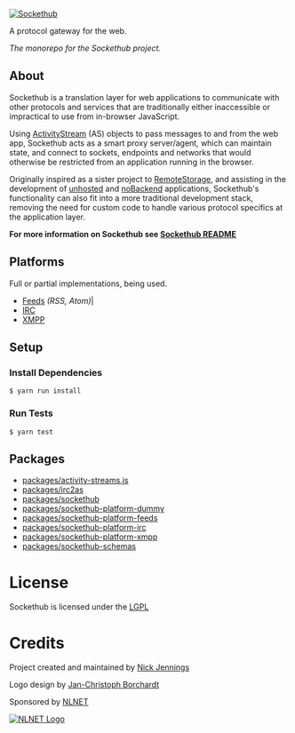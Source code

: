 [![Sockethub](http://sockethub.org/res/img/sockethub-logo.svg)](http://sockethub.org)

A protocol gateway for the web.

*The monorepo for the Sockethub project.*

## About

Sockethub is a translation layer for web applications to communicate with other protocols and services that are traditionally either inaccessible or impractical to use from in-browser JavaScript.

Using [ActivityStream](http://activitystrea.ms/) (AS) objects to pass messages to and from the web app, Sockethub acts as a smart proxy server/agent, which can maintain state, and connect to sockets, endpoints and networks that would otherwise be restricted from an application running in the browser.

Originally inspired as a sister project to [RemoteStorage](https://remotestorage.io), and assisting in the development of [unhosted](http://unhosted.org) and [noBackend](http://nobackend.org) applications, Sockethub's functionality can also fit into a more traditional development stack, removing the need for custom code to handle various protocol specifics at the application layer.

**For more information on Sockethub see [Sockethub README](packages/sockethub/README.md)**

## Platforms

Full or partial implementations, being used.

* [Feeds](packages/sockethub-platform-feeds) *(RSS, Atom)*|
* [IRC](packages/sockethub-platform-irc) 
* [XMPP](packages/sockethub-platform-xmpp) 

## Setup

### Install Dependencies

```$ yarn run install```

### Run Tests

```$ yarn test```

## Packages

* [packages/activity-streams.js](packages/activity-streams.js)
* [packages/irc2as](packages/irc2as)
* [packages/sockethub](packages/sockethub)
* [packages/sockethub-platform-dummy](packages/sockethub-platform-dummy)
* [packages/sockethub-platform-feeds](packages/sockethub-platform-feeds)
* [packages/sockethub-platform-irc](packages/sockethub-platform-irc)
* [packages/sockethub-platform-xmpp](packages/sockethub-platform-xmpp)
* [packages/sockethub-schemas](packages/sockethub-schemas)

# License

Sockethub is licensed under the [LGPL](https://github.com/sockethub/sockethub/blob/master/LICENSE)

# Credits

Project created and maintained by [Nick Jennings](http://github.com/silverbucket)

Logo design by [Jan-Christoph Borchardt](http://jancborchardt.net)

Sponsored by [NLNET](http://nlnet.nl)

[![NLNET Logo](http://sockethub.org/res/img/nlnet-logo.svg)](http://nlnet.nl)